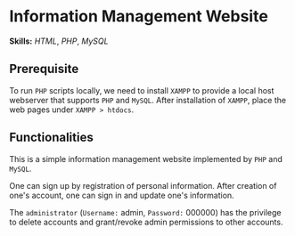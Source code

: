# Information Management Website

**Skills:** _HTML_, _PHP_, _MySQL_

## Prerequisite

To run `PHP` scripts locally, we need to install `XAMPP` to provide a local host webserver that supports `PHP` and `MySQL`. After installation of `XAMPP`, place the web pages under `XAMPP > htdocs`.

## Functionalities

This is a simple information management website implemented by `PHP` and `MySQL`.

One can sign up by registration of personal information. After creation of one's account, one can sign in and update one's information.

The `administrator` (`Username:` admin, `Password:` 000000) has the privilege to delete accounts and grant/revoke admin permissions to other accounts.
